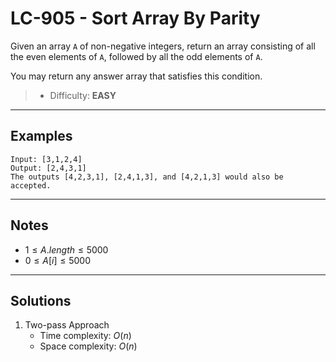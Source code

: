 # LC-905 - Sort Array By Parity

Given an array `A` of non-negative integers, return an array consisting of all the even elements of `A`, followed by all the odd elements of `A`.

You may return any answer array that satisfies this condition.

> * Difficulty: **EASY**

---
## Examples

```
Input: [3,1,2,4]
Output: [2,4,3,1]
The outputs [4,2,3,1], [2,4,1,3], and [4,2,1,3] would also be accepted.
```

---
## Notes

* $1 \le A.length \le 5000$
* $0 \le A[i] \le 5000$

---
## Solutions

1. Two-pass Approach
    * Time complexity: $O(n)$
    * Space complexity: $O(n)$